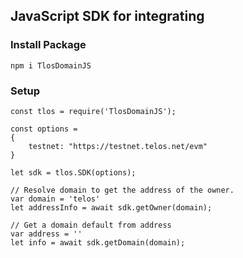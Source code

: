 ## JavaScript SDK for integrating

### Install Package

```
npm i TlosDomainJS
```

### Setup

```
const tlos = require('TlosDomainJS');

const options = 
{
	testnet: "https://testnet.telos.net/evm"
}

let sdk = tlos.SDK(options);

// Resolve domain to get the address of the owner.
var domain = 'telos'
let addressInfo = await sdk.getOwner(domain);

// Get a domain default from address
var address = ''
let info = await sdk.getDomain(domain);

```
